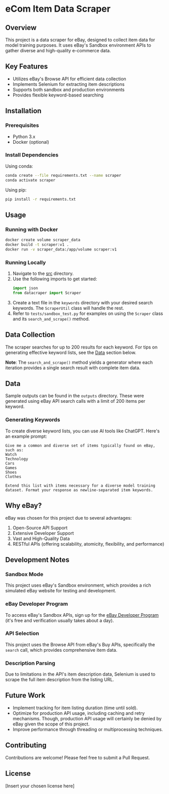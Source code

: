 # eCom Item Data Scraper

## Overview
This project is a data scraper for eBay, designed to collect item data for model training purposes. It uses eBay's Sandbox environment APIs to gather diverse and high-quality e-commerce data.

## Key Features
- Utilizes eBay's Browse API for efficient data collection
- Implements Selenium for extracting item descriptions
- Supports both sandbox and production environments
- Provides flexible keyword-based searching

## Installation

### Prerequisites
- Python 3.x
- Docker (optional)

### Install Dependencies
Using conda:
```bash
conda create --file requirements.txt --name scraper
conda activate scraper
```

Using pip:
```bash
pip install -r requirements.txt
```

## Usage

### Running with Docker
```bash
docker create volume scraper_data
docker build -t scraper:v1 .
docker run -v scraper_data:/app/volume scraper:v1
```

### Running Locally
1. Navigate to the [src](https://github.com/rfeinberg3/eBayAutoSeller/tree/main/DataScraper/src) directory.
2. Use the following imports to get started:
   ```python
   import json
   from datacraper import Scraper
   ```
3. Create a text file in the `keywords` directory with your desired search keywords. The `ScraperUtil` class will handle the rest.
4. Refer to `tests/sandbox_test.py` for examples on using the `Scraper` class and its `search_and_scrape()` method.

## Data Collection

The scraper searches for up to 200 results for each keyword. For tips on generating effective keyword lists, see the [Data](#data) section below.

**Note**: The `search_and_scrape()` method yields a generator where each iteration provides a single search result with complete item data.

## Data

Sample outputs can be found in the `outputs` directory. These were generated using eBay API search calls with a limit of 200 items per keyword.

### Generating Keywords
To create diverse keyword lists, you can use AI tools like ChatGPT. Here's an example prompt:

```
Give me a common and diverse set of items typically found on eBay, such as:
Watch
Technology
Cars
Games
Shoes
Clothes

Extend this list with items necessary for a diverse model training dataset. Format your response as newline-separated item keywords.
```

## Why eBay?

eBay was chosen for this project due to several advantages:
1. Open-Source API Support
2. Extensive Developer Support
3. Vast and High-Quality Data
4. RESTful APIs (offering scalability, atomicity, flexibility, and performance)

## Development Notes

### Sandbox Mode
This project uses eBay's Sandbox environment, which provides a rich simulated eBay website for testing and development.

### eBay Developer Program
To access eBay's Sandbox APIs, sign up for the [eBay Developer Program](https://developer.ebay.com/develop/get-started) (it's free and verification usually takes about a day).

### API Selection
This project uses the Browse API from eBay's Buy APIs, specifically the `search` call, which provides comprehensive item data.

### Description Parsing
Due to limitations in the API's item description data, Selenium is used to scrape the full item description from the listing URL.

## Future Work
- Implement tracking for item listing duration (time until sold).
- Optimize for production API usage, including caching and retry mechanisms. Though, production API usage will certainly be denied by eBay given the scope of this project.
- Improve performance through threading or multiprocessing techniques.

## Contributing
Contributions are welcome! Please feel free to submit a Pull Request.

## License
[Insert your chosen license here]
